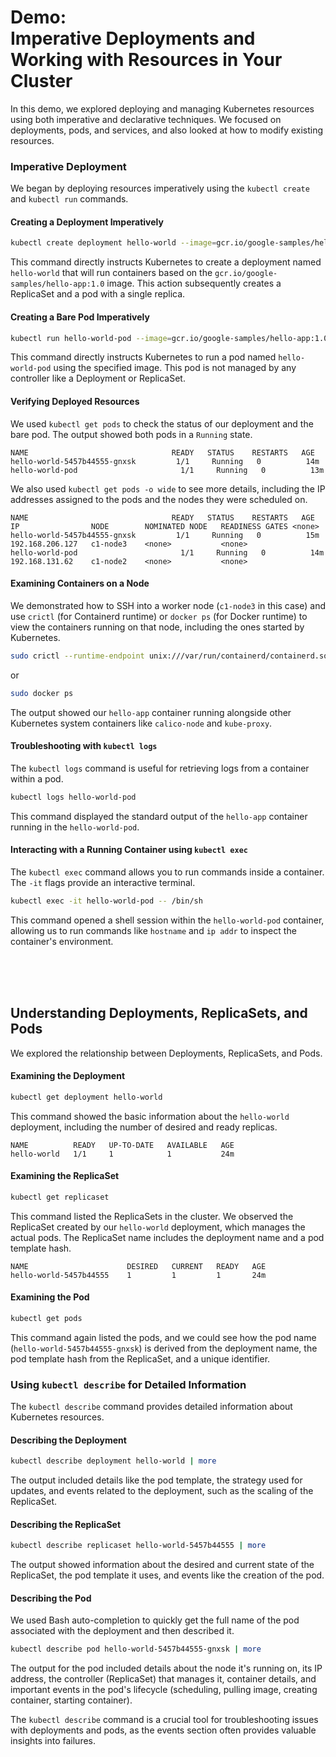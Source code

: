 # Demo:<br>Imperative Deployments and Working with Resources in Your Cluster

In this demo, we explored deploying and managing Kubernetes resources using both imperative and declarative techniques. We focused on deployments, pods, and services, and also looked at how to modify existing resources.

### Imperative Deployment
We began by deploying resources imperatively using the `kubectl create` and `kubectl run` commands.

#### Creating a Deployment Imperatively
```bash
kubectl create deployment hello-world --image=gcr.io/google-samples/hello-app:1.0
```

This command directly instructs Kubernetes to create a deployment named `hello-world` that will run containers based on the `gcr.io/google-samples/hello-app:1.0` image. This action subsequently creates a ReplicaSet and a pod with a single replica.

#### Creating a Bare Pod Imperatively
```bash
kubectl run hello-world-pod --image=gcr.io/google-samples/hello-app:1.0
```

This command directly instructs Kubernetes to run a pod named `hello-world-pod` using the specified image. This pod is not managed by any controller like a Deployment or ReplicaSet.

#### Verifying Deployed Resources
We used `kubectl get pods` to check the status of our deployment and the bare pod. The output showed both pods in a `Running` state.

```
NAME                                READY   STATUS    RESTARTS   AGE
hello-world-5457b44555-gnxsk         1/1     Running   0          14m
hello-world-pod                       1/1     Running   0          13m
```

We also used `kubectl get pods -o wide` to see more details, including the IP addresses assigned to the pods and the nodes they were scheduled on.

```
NAME                                READY   STATUS    RESTARTS   AGE   IP                NODE        NOMINATED NODE   READINESS GATES <none>
hello-world-5457b44555-gnxsk         1/1     Running   0          15m   192.168.206.127   c1-node3    <none>           <none>
hello-world-pod                       1/1     Running   0          14m   192.168.131.62    c1-node2    <none>           <none>
```

#### Examining Containers on a Node
We demonstrated how to SSH into a worker node (`c1-node3` in this case) and use `crictl` (for Containerd runtime) or `docker ps` (for Docker runtime) to view the containers running on that node, including the ones started by Kubernetes.

```bash
sudo crictl --runtime-endpoint unix:///var/run/containerd/containerd.sock ps
```

or

```bash
sudo docker ps
```

The output showed our `hello-app` container running alongside other Kubernetes system containers like `calico-node` and `kube-proxy`.

#### Troubleshooting with `kubectl logs`
The `kubectl logs` command is useful for retrieving logs from a container within a pod.

```bash
kubectl logs hello-world-pod
```

This command displayed the standard output of the `hello-app` container running in the `hello-world-pod`.

#### Interacting with a Running Container using `kubectl exec`

The `kubectl exec` command allows you to run commands inside a container. The `-it` flags provide an interactive terminal.

```bash
kubectl exec -it hello-world-pod -- /bin/sh
```

This command opened a shell session within the `hello-world-pod` container, allowing us to run commands like `hostname` and `ip addr` to inspect the container's environment.

<br><br><br>

## Understanding Deployments, ReplicaSets, and Pods
We explored the relationship between Deployments, ReplicaSets, and Pods.

#### Examining the Deployment
```bash
kubectl get deployment hello-world
```

This command showed the basic information about the `hello-world` deployment, including the number of desired and ready replicas.

```
NAME          READY   UP-TO-DATE   AVAILABLE   AGE
hello-world   1/1     1            1           24m
```

#### Examining the ReplicaSet
```bash
kubectl get replicaset
```

This command listed the ReplicaSets in the cluster. We observed the ReplicaSet created by our `hello-world` deployment, which manages the actual pods. The ReplicaSet name includes the deployment name and a pod template hash.

```
NAME                      DESIRED   CURRENT   READY   AGE
hello-world-5457b44555    1         1         1       24m
```

#### Examining the Pod
```bash
kubectl get pods
```

This command again listed the pods, and we could see how the pod name (`hello-world-5457b44555-gnxsk`) is derived from the deployment name, the pod template hash from the ReplicaSet, and a unique identifier.

### Using `kubectl describe` for Detailed Information
The `kubectl describe` command provides detailed information about Kubernetes resources.

#### Describing the Deployment
```bash
kubectl describe deployment hello-world | more
```

The output included details like the pod template, the strategy used for updates, and events related to the deployment, such as the scaling of the ReplicaSet.

#### Describing the ReplicaSet
```bash
kubectl describe replicaset hello-world-5457b44555 | more
```

The output showed information about the desired and current state of the ReplicaSet, the pod template it uses, and events like the creation of the pod.

#### Describing the Pod
We used Bash auto-completion to quickly get the full name of the pod associated with the deployment and then described it.

```bash
kubectl describe pod hello-world-5457b44555-gnxsk | more
```

The output for the pod included details about the node it's running on, its IP address, the controller (ReplicaSet) that manages it, container details, and important events in the pod's lifecycle (scheduling, pulling image, creating container, starting container).

The `kubectl describe` command is a crucial tool for troubleshooting issues with deployments and pods, as the events section often provides valuable insights into failures.